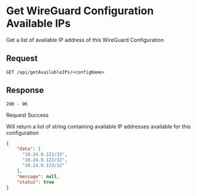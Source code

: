 # Get WireGuard Configuration Available IPs

Get a list of available IP address of this WireGuard Configuration

## Request

`GET /api/getAvailableIPs/<configName>`

## Response

`200 - OK`

<note>Request Success</note>

Will return a list of string containing available IP addresses available for this configuration

```json
{
	"data": [
      "10.24.0.121/32",
      "10.24.0.122/32",
      "10.24.0.123/32"
    ],
	"message": null,
	"status": true
}
```